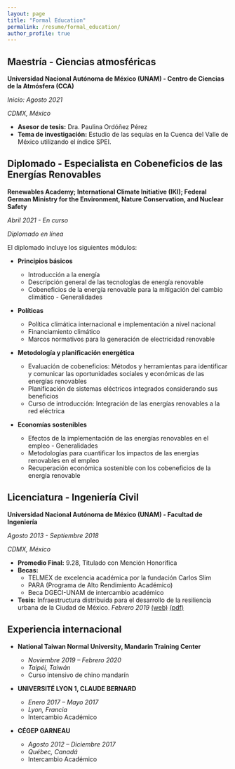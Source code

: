 ```yaml
---
layout: page
title: "Formal Education"
permalink: /resume/formal_education/
author_profile: true
---
```


## Maestría - Ciencias atmosféricas

**Universidad Nacional Autónoma de México (UNAM) - Centro de Ciencias de la Atmósfera (CCA)**

*Inicio: Agosto 2021*

*CDMX, México*

* **Asesor de tesis:** Dra. Paulina Ordóñez Pérez
* **Tema de investigación:** Estudio de las sequías en la Cuenca del Valle de México utilizando el índice SPEI.


## Diplomado - Especialista en Cobeneficios de las Energías Renovables

**Renewables Academy; International Climate Initiative (IKI); Federal German Ministry for the Environment, Nature Conservation, and Nuclear Safety**

*Abril 2021 - En curso*

*Diplomado en línea*

El diplomado incluye los siguientes módulos:

* **Principios básicos**
    * Introducción a la energía
    * Descripción general de las tecnologías de energía renovable
    * Cobeneficios de la energía renovable para la mitigación del cambio climático - Generalidades

* **Políticas**
    * Política climática internacional e implementación a nivel nacional
    * Financiamiento climático
    * Marcos normativos para la generación de electricidad renovable

* **Metodología y planificación energética**
    * Evaluación de cobeneficios: Métodos y herramientas para identificar y comunicar las oportunidades sociales y económicas de las energías renovables
    * Planificación de sistemas eléctricos integrados considerando sus beneficios
    * Curso de introducción: Integración de las energías renovables a la red eléctrica

* **Economías sostenibles**
    * Efectos de la implementación de las energías renovables en el empleo - Generalidades
    * Metodologías para cuantificar los impactos de las energías renovables en el empleo
    * Recuperación económica sostenible con los cobeneficios de la energía renovable

## Licenciatura - Ingeniería Civil

**Universidad Nacional Autónoma de México (UNAM) - Facultad de Ingeniería**

*Agosto 2013 - Septiembre 2018*

*CDMX, México*

* **Promedio Final:** 9.28, Titulado con Mención Honorífica
* **Becas:**
    * TELMEX de excelencia académica por la fundación Carlos Slim
    * PARA (Programa de Alto Rendimiento Académico)
    * Beca DGECI-UNAM de intercambio académico
* **Tesis:** Infraestructura distribuida para el desarrollo de la resiliencia urbana de la Ciudad de México. *Febrero 2019* [(web)](http://132.248.9.195/ptd2019/enero/0784900/Index.html) [(pdf)](../../assets/pdf/Tesis_Licenciatura_Rodrigo_Munoz.pdf)


## Experiencia internacional

* **National Taiwan Normal University, Mandarin Training Center**
    * *Noviembre 2019 – Febrero 2020*
    * *Taipéi, Taiwán*
    * Curso intensivo de chino mandarín

* **UNIVERSITÉ LYON 1, CLAUDE BERNARD**
    * *Enero 2017 – Mayo 2017*
    * *Lyon, Francia*
    * Intercambio Académico

* **CÉGEP GARNEAU**
    * *Agosto 2012 – Diciembre 2017*
    * *Québec, Canadá*
    * Intercambio Académico
